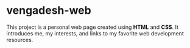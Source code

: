 # vengadesh-web
This project is a personal web page created using **HTML** and **CSS**.   It introduces me, my interests, and links to my favorite web development resources.
